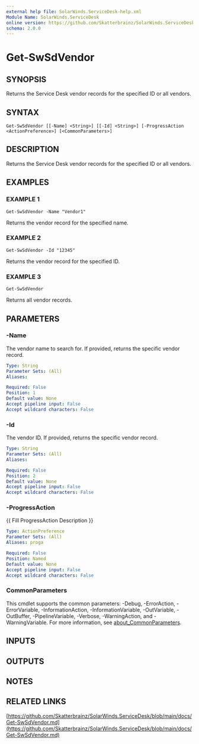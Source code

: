 ```yaml
---
external help file: SolarWinds.ServiceDesk-help.xml
Module Name: SolarWinds.ServiceDesk
online version: https://github.com/Skatterbrainz/SolarWinds.ServiceDesk/blob/main/docs/Get-SwSdVendor.md
schema: 2.0.0
---
```


# Get-SwSdVendor

## SYNOPSIS
Returns the Service Desk vendor records for the specified ID or all vendors.

## SYNTAX

```
Get-SwSdVendor [[-Name] <String>] [[-Id] <String>] [-ProgressAction <ActionPreference>] [<CommonParameters>]
```

## DESCRIPTION
Returns the Service Desk vendor records for the specified ID or all vendors.

## EXAMPLES

### EXAMPLE 1
```
Get-SwSdVendor -Name "Vendor1"
```

Returns the vendor record for the specified name.

### EXAMPLE 2
```
Get-SwSdVendor -Id "12345"
```

Returns the vendor record for the specified ID.

### EXAMPLE 3
```
Get-SwSdVendor
```

Returns all vendor records.

## PARAMETERS

### -Name
The vendor name to search for.
If provided, returns the specific vendor record.

```yaml
Type: String
Parameter Sets: (All)
Aliases:

Required: False
Position: 1
Default value: None
Accept pipeline input: False
Accept wildcard characters: False
```

### -Id
The vendor ID.
If provided, returns the specific vendor record.

```yaml
Type: String
Parameter Sets: (All)
Aliases:

Required: False
Position: 2
Default value: None
Accept pipeline input: False
Accept wildcard characters: False
```

### -ProgressAction
{{ Fill ProgressAction Description }}

```yaml
Type: ActionPreference
Parameter Sets: (All)
Aliases: proga

Required: False
Position: Named
Default value: None
Accept pipeline input: False
Accept wildcard characters: False
```

### CommonParameters
This cmdlet supports the common parameters: -Debug, -ErrorAction, -ErrorVariable, -InformationAction, -InformationVariable, -OutVariable, -OutBuffer, -PipelineVariable, -Verbose, -WarningAction, and -WarningVariable. For more information, see [about_CommonParameters](http://go.microsoft.com/fwlink/?LinkID=113216).

## INPUTS

## OUTPUTS

## NOTES

## RELATED LINKS

[https://github.com/Skatterbrainz/SolarWinds.ServiceDesk/blob/main/docs/Get-SwSdVendor.md](https://github.com/Skatterbrainz/SolarWinds.ServiceDesk/blob/main/docs/Get-SwSdVendor.md)

